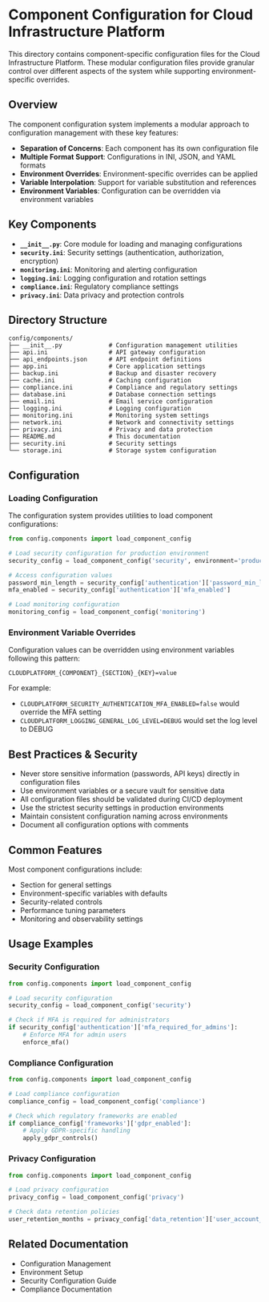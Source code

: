 # Component Configuration for Cloud Infrastructure Platform

This directory contains component-specific configuration files for the Cloud Infrastructure Platform. These modular configuration files provide granular control over different aspects of the system while supporting environment-specific overrides.

## Overview

The component configuration system implements a modular approach to configuration management with these key features:

- **Separation of Concerns**: Each component has its own configuration file
- **Multiple Format Support**: Configurations in INI, JSON, and YAML formats
- **Environment Overrides**: Environment-specific overrides can be applied
- **Variable Interpolation**: Support for variable substitution and references
- **Environment Variables**: Configuration can be overridden via environment variables

## Key Components

- **`__init__.py`**: Core module for loading and managing configurations
- **`security.ini`**: Security settings (authentication, authorization, encryption)
- **`monitoring.ini`**: Monitoring and alerting configuration
- **`logging.ini`**: Logging configuration and rotation settings
- **`compliance.ini`**: Regulatory compliance settings
- **`privacy.ini`**: Data privacy and protection controls

## Directory Structure

```plaintext
config/components/
├── __init__.py             # Configuration management utilities
├── api.ini                 # API gateway configuration
├── api_endpoints.json      # API endpoint definitions
├── app.ini                 # Core application settings
├── backup.ini              # Backup and disaster recovery
├── cache.ini               # Caching configuration
├── compliance.ini          # Compliance and regulatory settings
├── database.ini            # Database connection settings
├── email.ini               # Email service configuration
├── logging.ini             # Logging configuration
├── monitoring.ini          # Monitoring system settings
├── network.ini             # Network and connectivity settings
├── privacy.ini             # Privacy and data protection
├── README.md               # This documentation
├── security.ini            # Security settings
└── storage.ini             # Storage system configuration
```

## Configuration

### Loading Configuration

The configuration system provides utilities to load component configurations:

```python
from config.components import load_component_config

# Load security configuration for production environment
security_config = load_component_config('security', environment='production')

# Access configuration values
password_min_length = security_config['authentication']['password_min_length']
mfa_enabled = security_config['authentication']['mfa_enabled']

# Load monitoring configuration
monitoring_config = load_component_config('monitoring')
```

### Environment Variable Overrides

Configuration values can be overridden using environment variables following this pattern:

```plaintext
CLOUDPLATFORM_{COMPONENT}_{SECTION}_{KEY}=value
```

For example:

- `CLOUDPLATFORM_SECURITY_AUTHENTICATION_MFA_ENABLED=false` would override the MFA setting
- `CLOUDPLATFORM_LOGGING_GENERAL_LOG_LEVEL=DEBUG` would set the log level to DEBUG

## Best Practices & Security

- Never store sensitive information (passwords, API keys) directly in configuration files
- Use environment variables or a secure vault for sensitive data
- All configuration files should be validated during CI/CD deployment
- Use the strictest security settings in production environments
- Maintain consistent configuration naming across environments
- Document all configuration options with comments

## Common Features

Most component configurations include:

- Section for general settings
- Environment-specific variables with defaults
- Security-related controls
- Performance tuning parameters
- Monitoring and observability settings

## Usage Examples

### Security Configuration

```python
from config.components import load_component_config

# Load security configuration
security_config = load_component_config('security')

# Check if MFA is required for administrators
if security_config['authentication']['mfa_required_for_admins']:
    # Enforce MFA for admin users
    enforce_mfa()
```

### Compliance Configuration

```python
from config.components import load_component_config

# Load compliance configuration
compliance_config = load_component_config('compliance')

# Check which regulatory frameworks are enabled
if compliance_config['frameworks']['gdpr_enabled']:
    # Apply GDPR-specific handling
    apply_gdpr_controls()
```

### Privacy Configuration

```python
from config.components import load_component_config

# Load privacy configuration
privacy_config = load_component_config('privacy')

# Check data retention policies
user_retention_months = privacy_config['data_retention']['user_account_retention_months']
```

## Related Documentation

- Configuration Management
- Environment Setup
- Security Configuration Guide
- Compliance Documentation
